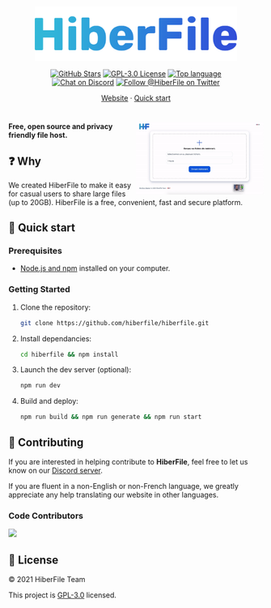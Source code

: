 <p align="center">
  <img
    width="400"
    src="assets/images/png/logos/transparentGradient.png"
    alt="HiberFile"
  />
</p>

<p align="center">
  <a href="https://github.com/hiberfile/hiberfile/stargazers"
    ><img
      src="https://img.shields.io/github/stars/hiberfile/hiberfile?style=flat-square"
      alt="GitHub Stars"
  /></a>
  <a href="LICENSE"
    ><img
      src="https://img.shields.io/github/license/hiberfile/hiberfile?style=flat-square"
      alt="GPL-3.0 License"
  /></a>
  <a href=""
    ><img
      src="https://img.shields.io/github/languages/top/hiberfile/hiberfile?style=flat-square"
      alt="Top language"/></a
  ><br />
  <a href="https://discord.gg/ctCa8H9"
    ><img
      src="https://img.shields.io/discord/694930747953381516?label=discord&logoColor=7289da&style=flat-square"
      alt="Chat on Discord"
  /></a>
  <a href="https://twitter.com/HiberFile"
    ><img
      src="https://img.shields.io/badge/twitter-@HiberFile-1DA1F3?style=flat-square"
      alt="Follow @HiberFile on Twitter"
  /></a>
</p>

<p align="center">
  <a href="https://hiberfile.com">Website</a>
  ·
  <a href="#🚀-quick-start">Quick start</a>
</p>

<h1></h1>

<img
  src="assets/images/gif/use-hiberfile.com.gif"
  alt="Use HiberFile"
  width="50%"
  align="right"
/>

**Free, open source and privacy friendly file host.**

<a name="🚀-quick-start"></a>

## ❓ Why

We created HiberFile to make it easy for casual users to share large files (up to 20GB). HiberFile is a free, convenient, fast and secure platform.
## 🚀 Quick start

### Prerequisites

- [Node.js and npm](https://nodejs.org/en/download/) installed on your computer.

### Getting Started

1. Clone the repository:

   ```sh
   git clone https://github.com/hiberfile/hiberfile.git
   ```

2. Install dependancies:

   ```sh
   cd hiberfile && npm install
   ```

3. Launch the dev server (optional):

   ```sh
   npm run dev
   ```

4. Build and deploy:

   ```sh
   npm run build && npm run generate && npm run start
   ```

## 🤝 Contributing

If you are interested in helping contribute to **HiberFile**, feel free to let us know on our [Discord server](https://discord.gg/ctCa8H9).

If you are fluent in a non-English or non-French language, we greatly appreciate any help translating our website in other languages.

### Code Contributors

<!-- This project exists thanks to all the people who [contribute](https://github.com/hiberfile/hiberfile/graphs/contributors). -->

<a href="https://github.com/hiberfile/hiberfile/graphs/contributors">
  <img src="https://contrib.rocks/image?repo=hiberfile/hiberfile" />
</a>

## 📝 License

© 2021 HiberFile Team

This project is [GPL-3.0](https://github.com/hiberfile/hiberfile/blob/master/LICENSE) licensed.
